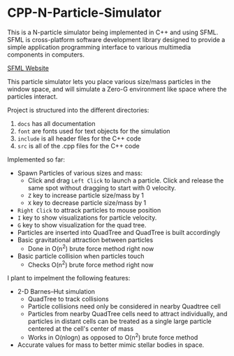 # CPP-N-Particle-Simulator

This is a N-particle simulator being implemented in C++ and using SFML.
SFML is cross-platform software development library designed to provide a simple application programming interface to various multimedia components in computers.

[SFML Website](https://www.sfml-dev.org/)

This particle simulator lets you place various size/mass particles in the window space, and will simulate a Zero-G environment like space where the particles interact.

Project is structured into the different directories:
  1. `docs` has all documentation
  2. `font` are fonts used for text objects for the simulation
  3. `include` is all header files for the C++ code
  4. `src` is all of the .cpp files for the C++ code

Implemented so far:
  * Spawn Particles of various sizes and mass:
    - Click and drag `Left Click` to launch a particle. Click and release the same spot without dragging to start with 0 velocity.
    - `Z` key to increase particle size/mass by 1
    - `X` key to decrease particle size/mass by 1
  * `Right Click` to attrack particles to mouse position
  * `I` key to show visualizations for particle velocity.
  * `G` key to show visualization for the quad tree.
  * Particles are inserted into QuadTree and QuadTree is built accordingly
  * Basic gravitational attraction between particles
    - Done in O(n<sup>2</sup>) brute force method right now
  * Basic particle collision when particles touch
    - Checks O(n<sup>2</sup>) brute force method right now
    
I plant to impelment the following features:
  * 2-D Barnes–Hut simulation
    - QuadTree to track collisions
    - Particle collisions need only be considered in nearby Quadtree cell
    - Particles from nearby QuadTree cells need to attract individually, and particles in distant cells can be treated as a single large particle centered at the cell's center of mass
    - Works in O(nlogn) as opposed to O(n<sup>2</sup>) brute force method
  * Accurate values for mass to better mimic stellar bodies in space.